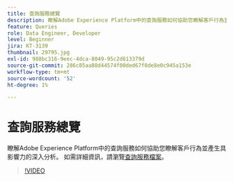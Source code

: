 ```yaml
---
title: 查詢服務總覽
description: 瞭解Adobe Experience Platform中的查詢服務如何協助您瞭解客戶行為並產生具影響力的深入分析。
feature: Queries
role: Data Engineer, Developer
level: Beginner
jira: KT-3139
thumbnail: 29795.jpg
exl-id: 988bc316-9eec-4dca-8049-95c2d613379d
source-git-commit: 286c85aa88d44574f00ded67f0de8e0c945a153e
workflow-type: tm+mt
source-wordcount: '52'
ht-degree: 1%

---
```


# 查詢服務總覽

瞭解Adobe Experience Platform中的查詢服務如何協助您瞭解客戶行為並產生具影響力的深入分析。 如需詳細資訊，請瀏覽[查詢服務檔案](https://experienceleague.adobe.com/docs/experience-platform/query/home.html?lang=zh-Hant)。

>[!VIDEO](https://video.tv.adobe.com/v/29795?learn=on&enablevpops)
